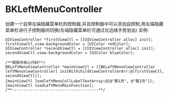 # BKLeftMenuController
创建一个自带左端隐藏菜单栏的控制器,并且控制器中可以添加自控制,用左端隐藏菜单栏进行子控制器间切换(左端隐藏菜单栏可通过左边缘手势划出)
实例:

    UIViewController *firstViewCtl = [[UIViewController alloc] init];
    firstViewCtl.view.backgroundColor = [UIColor redColor];
    UIViewController *secondViewCtl = [[UIViewController alloc] init];
    secondViewCtl.view.backgroundColor = [UIColor blueColor];
    
    /**框架外核心代码**/
    BKLeftMenuViewController *mainViewCtl = [[BKLeftMenuViewController leftMenuViewController] initWithchildViewControllerArr:@[firstViewCtl, secondViewCtl]];
    [mainViewCtl loadleftMenuCellLabelTextArray:@[@"第1页", @"第2页"]];
    [mainViewCtl loadLeftMenuMainFunction];
    /**--------------------------------------**/
